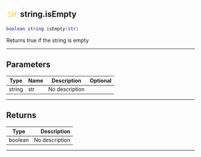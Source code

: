 ## <img src="../../.gitbook/assets/shared.png" width="32" height="32" /> string.isEmpty

```lua
boolean string.isEmpty(str)
```

Returns true if the string is empty<br>

-----------------
## Parameters

| Type   | Name | Description | Optional |
| ------ | ---- | ----------- | -------: |
| string | str | No description |  |

-----------------
## Returns

| Type   | Description |
| ------ | ----------: |
| boolean | No description |


--------